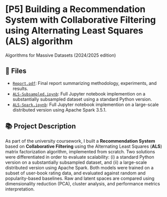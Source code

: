 # [P5] Building a Recommendation System with Collaborative Filtering using Alternating Least Squares (ALS) algorithm
Algorithms for Massive Datasets (2024/2025 edition)

## 📁 Files

- [`Report.pdf`](Report.pdf): Final report summarizing methodology, experiments, and results.
- [`ALS-Subsampled.ipynb`](ALS-Subsampled.ipynb): Full Jupyter notebook implemention on a substantially subsampled dataset using a standard Python version.
- [`ALS-Spark.ipynb`](ALS-Spark.ipynb): Full Jupyter notebook implemention on a large-scale distributed version using Apache Spark 3.5.1.

## 📚 Project Description

As part of the university coursework, I built a **Recommendation System** based on **Collaborative Filtering** using the Alternating Least Squares (**ALS**) matrix factorization algorithm, implemented from scratch. Two solutions were differentiated in order to evaluate scalability:  (i) a standard Python version on a substantially subsampled dataset, and (ii) a large-scale distributed version using Apache Spark. Both models were trained on a subset of user-book rating data, and evaluated against random and popularity-based baselines. Raw and latent spaces are compared using dimensionality reduction (PCA), cluster analysis, and performance metrics interpretation.
